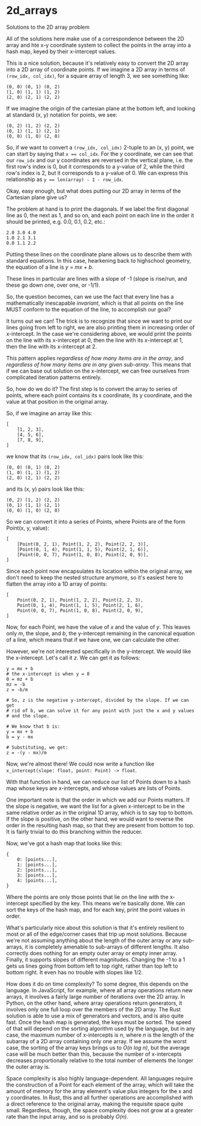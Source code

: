 # 2d_arrays

Solutions to the 2D array problem

All of the solutions here make use of a correspondence between the 2D
array and hte x-y coordinate system to collect the points in the array
into a hash map, keyed by their x-intercept values.

This is a nice solution, because it's relatively easy to convert the
2D array into a 2D array of coordinate points. If we imagine a 2D
array in terms of `(row_idx, col_idx)`, for a square array of length 3,
we see something like:

```raw
(0, 0) (0, 1) (0, 2)
(1, 0) (1, 1) (1, 2)
(2, 0) (2, 1) (2, 2)
```

If we imagine the origin of the cartesian plane at the bottom left,
and looking at standard (x, y) notation for points, we see:

```raw
(0, 2) (1, 2) (2, 2)
(0, 1) (1, 1) (2, 1)
(0, 0) (1, 0) (2, 0)
```

So, if we want to convert a `(row_idx, col_idx)` 2-tuple to an (x, y) point,
we can start by saying that `x == col_idx`. For the y coordinate, we can
see that our `row_idx` and our y coordinates are reversed in the vertical
plane, i.e. the first row's index is 0, but it corresponds to a y-value
of 2, while the third row's index is 2, but it corresponds to a y-value
of 0. We can express this relationship as `y == len(array) - 1 - row_idx`.

Okay, easy enough, but what does putting our 2D array in terms of the
Cartesian plane give us?

The problem at hand is to print the diagonals. If we label the first
diagonal line as 0, the next as 1, and so on, and each point on each line
in the order it should be printed, e.g. 0.0, 0.1, 0.2, etc.:

```raw
2.0 3.0 4.0
1.0 2.1 3.1
0.0 1.1 2.2
```

Putting these lines on the coordinate plane allows us to describe them
with standard equations. In this case, hearkening back to highschool
geometry, the equation of a line is _y = mx + b_.

These lines in particular are lines with a slope of -1 (slope is rise/run,
and these go down one, over one, or -1/1).

So, the question becomes, can we use the fact that every line has a
mathematically inescapable _invariant_, which is that all points on the
line MUST conform to the equation of the line, to accomplish our goal?

It turns out we can! The trick is to recognize that since we want to print
our lines going from left to right, we are also printing them in increasing
order of x-intercept. In the case we're considering above, we would
print the points on the line with its x-intercept at 0, then the line
with its x-intercept at 1, then the line with its x-intercept at 2.

This pattern applies _regardless of how many items are in the array_, and
_regardless of how many items are in any given sub-array_. This means that
if we can base out solution on the x-intercept, we can free ourselves from
complicated iteration patterns entirely.

So, how do we do it? The first step is to convert the array to series of
points, where each point contains its x coordinate, its y coordinate, and
the value at that position in the original array.

So, if we imagine an array like this:

```raw
[
    [1, 2, 3],
    [4, 5, 6],
    [7, 8, 9],
]
```

we know that its `(row_idx, col_idx)` pairs look like this:

```raw
(0, 0) (0, 1) (0, 2)
(1, 0) (1, 1) (1, 2)
(2, 0) (2, 1) (2, 2)
```

and its (x, y) pairs look like this:

```raw
(0, 2) (1, 2) (2, 2)
(0, 1) (1, 1) (2, 1)
(0, 0) (1, 0) (2, 0)
```

So we can convert it into a series of Points, where Points are of the form
Point(x, y, value):

```raw
[
    [Point(0, 2, 1), Point(1, 2, 2), Point(2, 2, 3)],
    [Point(0, 1, 4), Point(1, 1, 5), Point(2, 1, 6)],
    [Point(0, 0, 7), Point(1, 0, 8), Point(2, 0, 9)],
]
```

Since each point now encapsulates its location within the original array,
we don't need to keep the nested structure anymore, so it's easiest here
to flatten the array into a 1D array of points:

```raw
[
    Point(0, 2, 1), Point(1, 2, 2), Point(2, 2, 3),
    Point(0, 1, 4), Point(1, 1, 5), Point(2, 1, 6),
    Point(0, 0, 7), Point(1, 0, 8), Point(2, 0, 9),
]
```

Now, for each Point, we have the value of _x_ and the value of _y_. This
leaves only _m_, the slope, and _b_, the y-intercept remaining in the
canonical equation of a line, which means that if we have one, we can
calculate the other.

However, we're not interested specifically in the y-intercept. We would
like the x-intercept. Let's call it _z_. We can get it as follows:

```raw
y = mx + b
# the x-intercept is when y = 0
0 = mz + b
mz = -b
z = -b/m

# So, z is the negative y-intercept, divided by the slope. If we can get
# rid of b, we can solve it for any point with just the x and y values
# and the slope.

# We know that b is:
y = mx + b
b = y - mx

# Substituting, we get:
z = -(y - mx)/m
```

Now, we're almost there! We could now write a function like
`x_intercept(slope: float, point: Point) -> float`.

With that function in hand, we can reduce our list of Points down to a
hash map whose keys are x-intercepts, and whose values are lists of
Points.

One important note is that the order in which we add our Points matters.
If the slope is negative, we want the list for a given x-intercept to
be in the same relative order as in the original 1D array, which is to
say top to bottom. If the slope is positive, on the other hand, we would
want to reverse the order in the resulting hash map, so that they are
present from bottom to top. It is fairly trivial to do this branching
within the reducer.

Now, we've got a hash map that looks like this:

```raw
{
    0: [points...],
    1: [points...],
    2: [points...],
    3: [points...],
    4: [points...],
}
```

Where the points are only those points that lie on the line with the
x-intercept specified by the key. This means we're basically done.
We can sort the keys of the hash map, and for each key, print the
point values in order.

What's particularly nice about this solution is that it's entirely
resilient to most or all of the edge/corner cases that trip up most
solutions. Because we're not assuming anything about the length of the
outer array or any sub-arrays, it is completely amenable to sub-arrays
of different lengths. It also correctly does nothing for an empty
outer array or empty inner array. Finally, it supports slopes of different
magnitudes. Changing the -1 to a 1 gets us lines going from bottom left
to top right, rather than top left to bottom right. It even has no
trouble with slopes like 1/2.

How does it do on time complexity? To some degree, this depends on the
language. In JavaScript, for example, where all array operations return
new arrays, it involves a fairly large number of iterations over the
2D array. In Python, on the other hand, where array operations return
generators, it involves only one full loop over the members of the 2D
array. The Rust solution is able to use a mix of generators and vectors,
and is also quite fast. Once the hash map is generated, the keys must
be sorted. The speed of that will depend on the sorting algorithm
used by the language, but in any case, the maximum number of x-intercepts
is _n_, where _n_ is the length of the subarray of a 2D array containing
only one array. If we assume the worst case, the sorting of the array
keys brings us to _O(n log n)_, but the average case will be much better
than this, because the number of x-intercepts decreases proportionally
relative to the total number of elements the longer the outer array is.

Space complexity is also highly language-dependent. All languages require
the construction of a Point for each element of the array, which will
take the amount of memory for the array element's value plus integers
for the x and y coordinates. In Rust, this and all further operations are
accomplished with a direct reference to the original array, making the
requisite space quite small. Regardless, though, the space complexity does
not grow at a greater rate than the input array, and so is probably _O(n)_.
